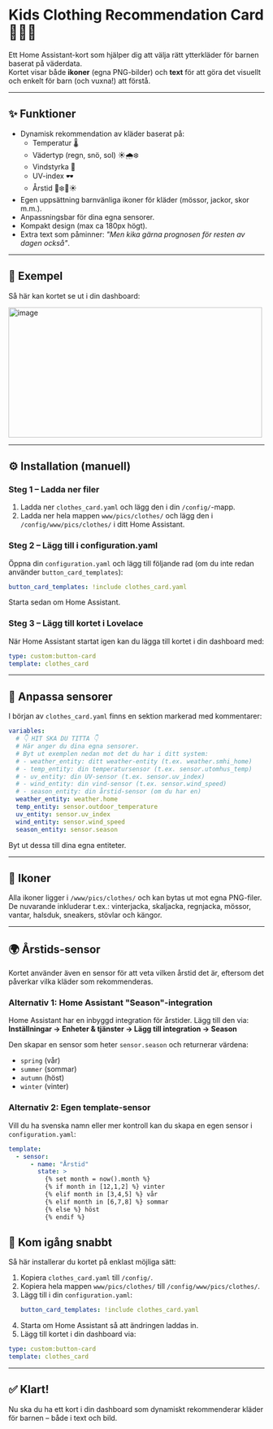 # Kids Clothing Recommendation Card 👕🧤🧥

Ett Home Assistant-kort som hjälper dig att välja rätt ytterkläder för barnen baserat på väderdata.  
Kortet visar både **ikoner** (egna PNG-bilder) och **text** för att göra det visuellt och enkelt för barn (och vuxna!) att förstå.  

---

## ✨ Funktioner
- Dynamisk rekommendation av kläder baserat på:
  - Temperatur 🌡️
  - Vädertyp (regn, snö, sol) ☀️🌧️❄️
  - Vindstyrka 💨
  - UV-index 🕶️
  - Årstid 🍂❄️🌸☀️
- Egen uppsättning barnvänliga ikoner för kläder (mössor, jackor, skor m.m.).
- Anpassningsbar för dina egna sensorer.
- Kompakt design (max ca 180px högt).
- Extra text som påminner: *"Men kika gärna prognosen för resten av dagen också"*.

---

## 📸 Exempel
Så här kan kortet se ut i din dashboard:

<img width="499" height="256" alt="image" src="https://github.com/user-attachments/assets/128ff37c-732f-4492-8a2b-935189826e8c" />



---

## ⚙️ Installation (manuell)

### Steg 1 – Ladda ner filer
1. Ladda ner `clothes_card.yaml` och lägg den i din `/config/`-mapp.  
2. Ladda ner hela mappen `www/pics/clothes/` och lägg den i `/config/www/pics/clothes/` i ditt Home Assistant.

### Steg 2 – Lägg till i configuration.yaml
Öppna din `configuration.yaml` och lägg till följande rad (om du inte redan använder `button_card_templates`):
```yaml
button_card_templates: !include clothes_card.yaml
```

Starta sedan om Home Assistant.

### Steg 3 – Lägg till kortet i Lovelace
När Home Assistant startat igen kan du lägga till kortet i din dashboard med:

```yaml
type: custom:button-card
template: clothes_card
```

---

## 🔧 Anpassa sensorer
I början av `clothes_card.yaml` finns en sektion markerad med kommentarer:

```yaml
variables:
  # 👇 HIT SKA DU TITTA 👇
  # Här anger du dina egna sensorer.
  # Byt ut exemplen nedan mot det du har i ditt system:
  # - weather_entity: ditt weather-entity (t.ex. weather.smhi_home)
  # - temp_entity: din temperatursensor (t.ex. sensor.utomhus_temp)
  # - uv_entity: din UV-sensor (t.ex. sensor.uv_index)
  # - wind_entity: din vind-sensor (t.ex. sensor.wind_speed)
  # - season_entity: din årstid-sensor (om du har en)
  weather_entity: weather.home
  temp_entity: sensor.outdoor_temperature
  uv_entity: sensor.uv_index
  wind_entity: sensor.wind_speed
  season_entity: sensor.season
```

Byt ut dessa till dina egna entiteter.

---

## 📂 Ikoner
Alla ikoner ligger i `/www/pics/clothes/` och kan bytas ut mot egna PNG-filer.  
De nuvarande inkluderar t.ex.: vinterjacka, skaljacka, regnjacka, mössor, vantar, halsduk, sneakers, stövlar och kängor.

---

## 🌍 Årstids-sensor
Kortet använder även en sensor för att veta vilken årstid det är, eftersom det påverkar vilka kläder som rekommenderas.

### Alternativ 1: Home Assistant "Season"-integration
Home Assistant har en inbyggd integration för årstider. Lägg till den via:  
**Inställningar → Enheter & tjänster → Lägg till integration → Season**

Den skapar en sensor som heter `sensor.season` och returnerar värdena:
- `spring` (vår)
- `summer` (sommar)
- `autumn` (höst)
- `winter` (vinter)

### Alternativ 2: Egen template-sensor
Vill du ha svenska namn eller mer kontroll kan du skapa en egen sensor i `configuration.yaml`:

```yaml
template:
  - sensor:
      - name: "Årstid"
        state: >
          {% set month = now().month %}
          {% if month in [12,1,2] %} vinter
          {% elif month in [3,4,5] %} vår
          {% elif month in [6,7,8] %} sommar
          {% else %} höst
          {% endif %}
```

## 🚀 Kom igång snabbt
Så här installerar du kortet på enklast möjliga sätt:

1. Kopiera `clothes_card.yaml` till `/config/`.  
2. Kopiera hela mappen `www/pics/clothes/` till `/config/www/pics/clothes/`.  
3. Lägg till i din `configuration.yaml`:  
   ```yaml
   button_card_templates: !include clothes_card.yaml
4. Starta om Home Assistant så att ändringen laddas in.
5. Lägg till kortet i din dashboard via: 
  ```yaml
  type: custom:button-card
  template: clothes_card
  ```
---

## ✅ Klart!
Nu ska du ha ett kort i din dashboard som dynamiskt rekommenderar kläder för barnen – både i text och bild.
